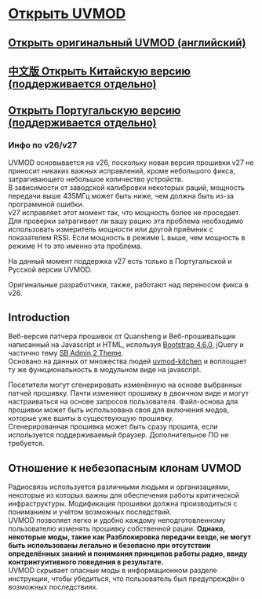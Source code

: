 # [Открыть UVMOD](https://uvmod.valek.net.ru/)
## [Открыть оригинальный UVMOD (английский)](https://whosmatt.github.io/uvmod/)
## [中文版 Открыть Китайскую версию (поддерживается отдельно)](https://uvmod.xanyi.eu.org/)
## [Открыть Португальскую версию (поддерживается отдельно)](https://meshtastic.pt/QuanSheng/)

### Инфо по v26/v27

UVMOD основывается на v26, поскольку новая версия прошивки v27 не приносит никаких важных исправлений, кроме небольшого фикса, затрагивающего небольшое количество устройств.  
В зависимости от заводской калибровки некоторых раций, мощность передачи выше 435МГц может быть ниже, чем должна быть из-за программной ошибки.  
v27 исправляет этот момент так, что мощность более не проседает.
Для проверки затрагивает ли вашу рацию эта проблема необходимо использовать измеритель мощности или другой приёмник с показателем RSSI. Если мощность в режиме L выше, чем
мощность в режиме H то это именно эта проблема.

На данный момент поддержка v27 есть только в Португальской и Русской версии UVMOD.  

Оригинальные разработчики, также, работают над переносом фикса в v26.

## Introduction

Веб-версия патчера прошивок от Quansheng и Веб-прошивальщик написанный на Javascript и HTML, используя [Bootstrap 4.6.0](https://getbootstrap.com/docs/4.6/getting-started/introduction/), jQuery и частично тему [SB Admin 2 Theme](https://startbootstrap.com/theme/sb-admin-2).  
Основано на данных от множества людей [uvmod-kitchen](https://github.com/amnemonic/Quansheng_UV-K5_Firmware/tree/main/uvmod_kitchen) и воплощает ту же функциональность в модульном виде на javascript. 

Посетители могут сгенерировать изменённую на основе выбранных патчей прошивку. Пачти изменяют прошивку в двоичном виде и могут настраиваться на основе запросов пользователя. Файл-основа для прошивки может быть использована своя для включения модов, которые уже вшиты в существующую прошивку.  
Сгенерированная прошивка может быть сразу прошита, если используется поддерживаемый браузер. Дополнительное ПО не требуется. 

## Отношение к небезопасным клонам UVMOD

Радиосвязь используется различными людьми и организациями, некоторые из которых важны для обеспечения работы критической инфраструктуры. Модификация прошивки должна производиться с пониманием и учётом возможных последствий.  
UVMOD позволяет легко и удобно каждому неподготовленному пользователю изменять прошивку собственной рации. __Однако, некоторые моды, такие как Разблокировка передачи везде, не могут быть использованы легально и безопасно при отсутствии определённых знаний и понимания принципов работы радио, ввиду контринтуитивного поведения в результате.__  
UVMOD скрывает опасные моды в информационном разделе инструкции, чтобы убедиться, что пользователь был предупреждён о возможных последствиях.  
